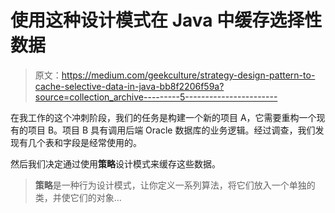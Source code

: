 # 使用这种设计模式在 Java 中缓存选择性数据

> 原文：<https://medium.com/geekculture/strategy-design-pattern-to-cache-selective-data-in-java-bb8f2206f59a?source=collection_archive---------5----------------------->

在我工作的这个冲刺阶段，我们的任务是构建一个新的项目 A，它需要重构一个现有的项目 B。项目 B 具有调用后端 Oracle 数据库的业务逻辑。经过调查，我们发现有几个表和字段是经常使用的。

然后我们决定通过使用**策略**设计模式来缓存这些数据。

> **策略**是一种行为设计模式，让你定义一系列算法，将它们放入一个单独的类，并使它们的对象…